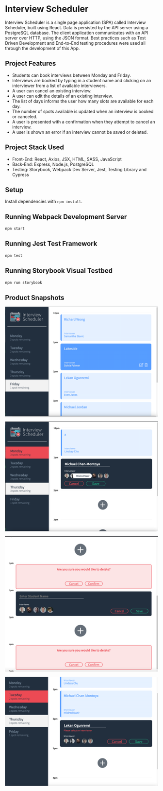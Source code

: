 

# Interview Scheduler
Interview Scheduler is a single page application (SPA) called Interview Scheduler, built using React. Data is persisted by the API server using a PostgreSQL database. The client application communicates with an API server over HTTP, using the JSON format. Best practices such as Test Driven Development and End-to-End testing procedures were used all through the development of this App.



## Project Features
- Students can book interviews between Monday and Friday.
- Interviews are booked by typing in a student name and clicking on an interviewer from a list of available interviewers.
- A user can cancel an existing interview.
- A user can edit the details of an existing interview.
- The list of days informs the user how many slots are available for each day.
- The number of spots available is updated when an interview is booked or canceled.
- A user is presented with a confirmation when they attempt to cancel an interview.
- A user is shown an error if an interview cannot be saved or deleted.



## Project Stack Used
- Front-End: React, Axios, JSX, HTML, SASS, JavaScript
- Back-End: Express, Node.js, PostgreSQL
- Testing: Storybook, Webpack Dev Server, Jest, Testing Library and Cypress



## Setup

Install dependencies with `npm install`.

## Running Webpack Development Server

```sh
npm start
```

## Running Jest Test Framework

```sh
npm test
```

## Running Storybook Visual Testbed

```sh
npm run storybook
```
## Product Snapshots

!["Screenshot of Booked Interviews"](https://github.com/OOgunremi/scheduler/blob/master/docs/Booked%20Interviews%20Snapshot.png)




!["Screenshot of Booking Interview Page"](https://github.com/OOgunremi/scheduler/blob/master/docs/Booking%20Interview%20Snapshot.png)




!["Screenshot of Confirmation Page"](https://github.com/OOgunremi/scheduler/blob/master/docs/Confirmation%20Messages%20Snapshot.png)




!["Screenshot of Error Message"](https://github.com/OOgunremi/scheduler/blob/master/docs/Error%20Message%20Snapshot%20Interviewer.png)



